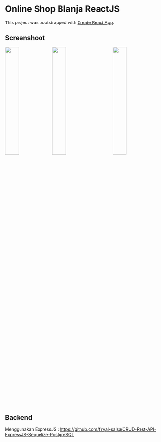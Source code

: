 # Online Shop Blanja ReactJS 

This project was bootstrapped with [Create React App](https://github.com/facebook/create-react-app).

## Screenshoot

<img src="https://res.cloudinary.com/dvehyvk3d/image/upload/v1631118488/samples/blanja/signup_lf9lj6.png" align="left" height="30%" width="30%" >
<img src="https://res.cloudinary.com/dvehyvk3d/image/upload/v1631118491/samples/blanja/home_rxvcgy.png" align="center" height="30%" width="30%" >
<img src="https://res.cloudinary.com/dvehyvk3d/image/upload/v1631118489/samples/blanja/detailproduct_gt2nc7.png" align="right" height="30%" width="30%" >

## Backend
  Menggunakan ExpressJS : https://github.com/firyal-salsa/CRUD-Rest-API-ExpressJS-Sequelize-PostgreSQL
